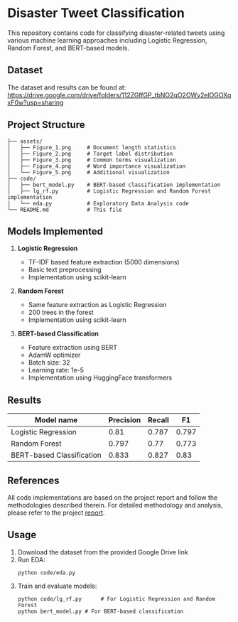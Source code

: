 # Disaster Tweet Classification

This repository contains code for classifying disaster-related tweets using various machine learning approaches including Logistic Regression, Random Forest, and BERT-based models.

## Dataset

The dataset and results can be found at:
https://drive.google.com/drive/folders/112ZGffGP_tbNO2qO2OWy2elOGOXqxF0w?usp=sharing

## Project Structure

```
├── assets/
│   ├── Figure_1.png     # Document length statistics
│   ├── Figure_2.png     # Target label distribution
│   ├── Figure_3.png     # Common terms visualization
│   ├── Figure_4.png     # Word importance visualization
│   └── Figure_5.png     # Additional visualization
├── code/
│   ├── bert_model.py    # BERT-based classification implementation
│   ├── lg_rf.py         # Logistic Regression and Random Forest implementation
│   └── eda.py           # Exploratory Data Analysis code
└── README.md            # This file
```

## Models Implemented

1. **Logistic Regression**
   - TF-IDF based feature extraction (5000 dimensions)
   - Basic text preprocessing
   - Implementation using scikit-learn

2. **Random Forest**
   - Same feature extraction as Logistic Regression
   - 200 trees in the forest
   - Implementation using scikit-learn

3. **BERT-based Classification**
   - Feature extraction using BERT
   - AdamW optimizer
   - Batch size: 32
   - Learning rate: 1e-5
   - Implementation using HuggingFace transformers

## Results

| Model name | Precision | Recall | F1 |
|------------|-----------|---------|-----|
| Logistic Regression | 0.81 | 0.787 | 0.797 |
| Random Forest | 0.797 | 0.77 | 0.773 |
| BERT-based Classification | 0.833 | 0.827 | 0.83 |

## References

All code implementations are based on the project report and follow the methodologies described therein. For detailed methodology and analysis, please refer to the project [report](https://drive.google.com/file/d/1Bs2CcmJj7or29SazYw5FpnHpWQaUrBwP/view?usp=sharing).


## Usage

1. Download the dataset from the provided Google Drive link
2. Run EDA:
   ```
   python code/eda.py
   ```
3. Train and evaluate models:
   ```
   python code/lg_rf.py      # For Logistic Regression and Random Forest
   python bert_model.py # For BERT-based classification
   ```